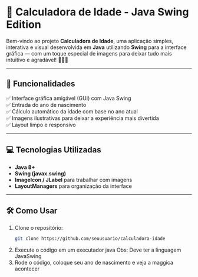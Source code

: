 # 🧮 Calculadora de Idade - Java Swing Edition

Bem-vindo ao projeto **Calculadora de Idade**, uma aplicação simples, interativa e visual desenvolvida em **Java** utilizando **Swing** para a interface gráfica — com um toque especial de imagens para deixar tudo mais intuitivo e agradável! 🎨👶🎂

---

## 🚀 Funcionalidades

✅ Interface gráfica amigável (GUI) com Java Swing  
✅ Entrada do ano de nascimento  
✅ Cálculo automático da idade com base no ano atual  
✅ Imagens ilustrativas para deixar a experiência mais divertida  
✅ Layout limpo e responsivo

---

## 💻 Tecnologias Utilizadas

- **Java 8+**
- **Swing (javax.swing)**
- **ImageIcon / JLabel** para trabalhar com imagens
- **LayoutManagers** para organização da interface

---

## 🛠️ Como Usar

1. Clone o repositório:
   ```bash
   git clone https://github.com/seuusuario/calculadora-idade
2. Execute o código em um executador java
   Obs: Deve ter a linguagem JavaSwing
3. Rode o código, coloque seu ano de nascimento e veja a maggica acontecer
